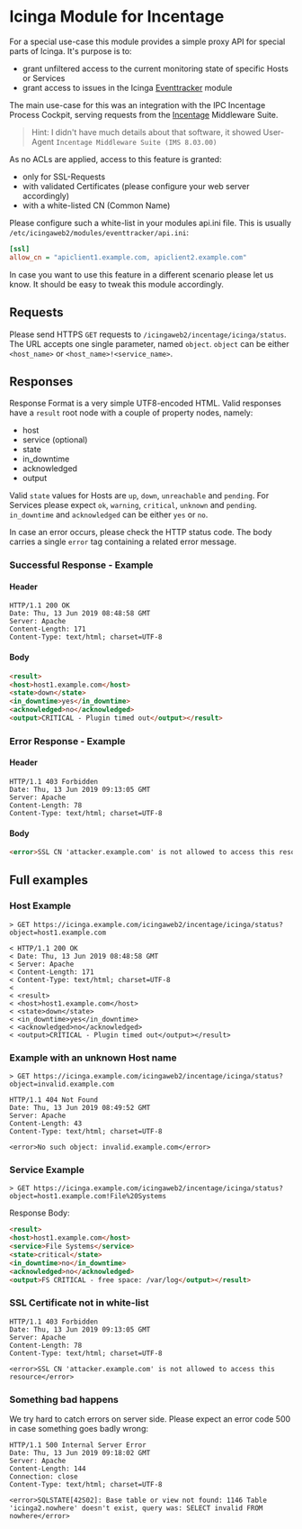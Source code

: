 Icinga Module for Incentage
===========================

For a special use-case this module provides a simple proxy API for special
parts of Icinga. It's purpose is to:

- grant unfiltered access to the current monitoring state of specific Hosts
  or Services
- grant access to issues in the Icinga [Eventtracker](https://github.com/Thomas-Gelf/icingaweb2-module-eventtracker)
  module

The main use-case for this was an integration with the IPC Incentage Process
Cockpit, serving requests from the [Incentage](https://www.incentage.com/)
Middleware Suite.

> Hint: I didn't have much details about that software, it showed User-Agent
> `Incentage Middleware Suite (IMS 8.03.00)`

As no ACLs are applied, access to this feature is granted:

* only for SSL-Requests
* with validated Certificates (please configure your web server accordingly)
* with a white-listed CN (Common Name)

Please configure such a white-list in your modules api.ini file. This is usually
`/etc/icingaweb2/modules/eventtracker/api.ini`:

```ini
[ssl]
allow_cn = "apiclient1.example.com, apiclient2.example.com"
```

In case you want to use this feature in a different scenario please let us know.
It should be easy to tweak this module accordingly.

Requests
--------

Please send HTTPS `GET` requests to `/icingaweb2/incentage/icinga/status`. The
URL accepts one single parameter, named `object`. `object` can be either
`<host_name>` or `<host_name>!<service_name>`.

Responses
---------

Response Format is a very simple UTF8-encoded HTML. Valid responses have a `result`
root node with a couple of property nodes, namely:

* host
* service (optional)
* state
* in_downtime
* acknowledged
* output

Valid `state` values for Hosts are `up`, `down`, `unreachable` and `pending`. For Services please expect `ok`, `warning`, `critical`, `unknown` and `pending`. `in_downtime` and `acknowledged` can be either `yes` or `no`.

In case an error occurs, please check the HTTP status code. The body carries a single `error` tag containing a related error message.

### Successful Response - Example

#### Header

```
HTTP/1.1 200 OK
Date: Thu, 13 Jun 2019 08:48:58 GMT
Server: Apache
Content-Length: 171
Content-Type: text/html; charset=UTF-8
```

#### Body

```html
<result>
<host>host1.example.com</host>
<state>down</state>
<in_downtime>yes</in_downtime>
<acknowledged>no</acknowledged>
<output>CRITICAL - Plugin timed out</output></result>
```

### Error Response - Example

#### Header

```
HTTP/1.1 403 Forbidden
Date: Thu, 13 Jun 2019 09:13:05 GMT
Server: Apache
Content-Length: 78
Content-Type: text/html; charset=UTF-8
```

#### Body

```html
<error>SSL CN 'attacker.example.com' is not allowed to access this resource</error>
```

Full examples
-------------

### Host Example

```
> GET https://icinga.example.com/icingaweb2/incentage/icinga/status?object=host1.example.com

< HTTP/1.1 200 OK
< Date: Thu, 13 Jun 2019 08:48:58 GMT
< Server: Apache
< Content-Length: 171
< Content-Type: text/html; charset=UTF-8
<
< <result>
< <host>host1.example.com</host>
< <state>down</state>
< <in_downtime>yes</in_downtime>
< <acknowledged>no</acknowledged>
< <output>CRITICAL - Plugin timed out</output></result>
```

### Example with an unknown Host name

```
> GET https://icinga.example.com/icingaweb2/incentage/icinga/status?object=invalid.example.com

HTTP/1.1 404 Not Found
Date: Thu, 13 Jun 2019 08:49:52 GMT
Server: Apache
Content-Length: 43
Content-Type: text/html; charset=UTF-8

<error>No such object: invalid.example.com</error>
```

### Service Example

```
> GET https://icinga.example.com/icingaweb2/incentage/icinga/status?object=host1.example.com!File%20Systems
```

Response Body:

```html
<result>
<host>host1.example.com</host>
<service>File Systems</service>
<state>critical</state>
<in_downtime>no</in_downtime>
<acknowledged>no</acknowledged>
<output>FS CRITICAL - free space: /var/log</output></result>
```


### SSL Certificate not in white-list

```
HTTP/1.1 403 Forbidden
Date: Thu, 13 Jun 2019 09:13:05 GMT
Server: Apache
Content-Length: 78
Content-Type: text/html; charset=UTF-8

<error>SSL CN 'attacker.example.com' is not allowed to access this resource</error>
```

### Something bad happens

We try hard to catch errors on server side. Please expect an error code 500 in case something goes badly wrong:

```
HTTP/1.1 500 Internal Server Error
Date: Thu, 13 Jun 2019 09:18:02 GMT
Server: Apache
Content-Length: 144
Connection: close
Content-Type: text/html; charset=UTF-8

<error>SQLSTATE[42S02]: Base table or view not found: 1146 Table 'icinga2.nowhere' doesn't exist, query was: SELECT invalid FROM nowhere</error>
```